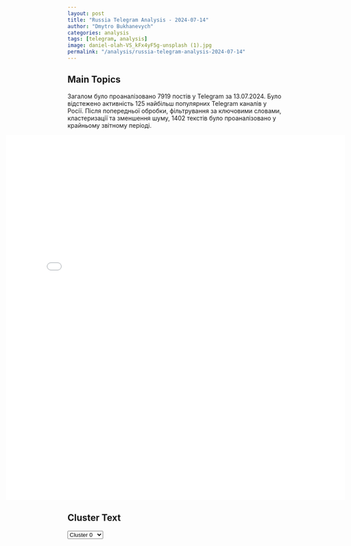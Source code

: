 ```yaml
---
layout: post
title: "Russia Telegram Analysis - 2024-07-14"
author: "Dmytro Bukhanevych"
categories: analysis
tags: [telegram, analysis]
image: daniel-olah-VS_kFx4yF5g-unsplash (1).jpg
permalink: "/analysis/russia-telegram-analysis-2024-07-14"
---
```


<style>
    /* Adjusting iframe-container styles */
    .wide-iframe-container {
        width: calc(100% + 30vw);  /* Extending the width */
        margin-left: -15vw;       /* Negative margin to push to the left */
        overflow: hidden;         /* In case the iframe content spills over */
    }

    .wide-iframe-container iframe {
        width: 100%;  /* Making the iframe take the full width of its container */
        border: none; /* Removing any borders from the iframe */
    }

    /* Toggle mechanism */
    .hidden {
        display: none;
    }
    
    .show-content-target:checked + .show-content {
        display: block;
    }
</style>

<h2>Main Topics</h2>
<p>Загалом було проаналізовано 7919 постів у Telegram за 13.07.2024. Було відстежено активність 125 найбільш популярних Telegram каналів у Росії. Після попередньої обробки, фільтрування за ключовими словами, кластеризації та зменшення шуму, 1402 текстів було проаналізовано у крайньому звітному періоді.</p>
<!-- Embedding Main Plotly Visualization -->
<div class="wide-iframe-container">
    <iframe src="{{site.baseurl}}/visualizations/2024-07-14/fig_topics_time.html" height="850"></iframe>
</div>


<h2>Cluster Text</h2>

<!-- Dropdown to select a cluster -->
<select id="clusterSelector" onchange="displayClusterText()">
<option value="0">Cluster 0</option><option value="1">Cluster 1</option><option value="2">Cluster 2</option><option value="3">Cluster 3</option><option value="4">Cluster 4</option><option value="5">Cluster 5</option><option value="6">Cluster 6</option><option value="7">Cluster 7</option><option value="8">Cluster 8</option><option value="9">Cluster 9</option><option value="10">Cluster 10</option><option value="11">Cluster 11</option>
</select>

<!-- Display area for the selected cluster's text -->
<div id="clusterTextDisplay" class="hidden"></div>

<script type="text/javascript">
    var clusterDetails = {"0": "<b>Total Posts:</b> 281<br><b>Date:</b> 2024-07-13 23:56:32+00:00<br><b>Author:</b> chtddd<br><b>Link:</b> https://t.me/s/chtddd/76649<br><b>Subscribers:</b> 448759<br><b>Text:</b> \u0422\u0435\u043a\u0441\u0442: \u2757\ufe0f\u041d\u0430 \u043f\u0440\u0435\u0434\u0432\u044b\u0431\u043e\u0440\u043d\u043e\u043c \u043c\u0438\u0442\u0438\u043d\u0433\u0435 \u0432 \u041f\u0435\u043d\u0441\u0438\u043b\u044c\u0432\u0430\u043d\u0438\u0438 \u043d\u0430 \u0414\u043e\u043d\u0430\u043b\u044c\u0434\u0430 \u0422\u0440\u0430\u043c\u043f\u0430 \u0441\u043e\u0432\u0435\u0440\u0448\u0438\u043b\u0438 \u043f\u043e\u043a\u0443\u0448\u0435\u043d\u0438\u0435\u0412\u043e \u0432\u0440\u0435\u043c\u044f \u0432\u044b\u0441\u0442\u0443\u043f\u043b\u0435\u043d\u0438\u044f \u0440\u0430\u0437\u0434\u0430\u043b\u0438\u0441\u044c \u0437\u0432\u0443\u043a\u0438 \u0441\u0442\u0440\u0435\u043b\u044c\u0431\u044b, \u0438 \u0422\u0440\u0430\u043c\u043f, \u0441\u0445\u0432\u0430\u0442\u0438\u0432\u0448\u0438\u0441\u044c \u0437\u0430 \u043e\u043a\u0440\u043e\u0432\u0430\u0432\u043b\u0435\u043d\u043d\u043e\u0435 \u0443\u0445\u043e, \u043b\u0435\u0433 \u043d\u0430 \u043f\u043e\u043b. \u0410\u0433\u0435\u043d\u0442\u044b \u0421\u0435\u043a\u0440\u0435\u0442\u043d\u043e\u0439 \u0441\u043b\u0443\u0436\u0431\u044b \u0435\u0433\u043e \u044d\u0432\u0430\u043a\u0443\u0438\u0440\u043e\u0432\u0430\u043b\u0438, \u0441\u0435\u0439\u0447\u0430\u0441 \u043e\u043d \u043f\u0440\u043e\u0445\u043e\u0434\u0438\u0442 \u043c\u0435\u0434\u043e\u0441\u043c\u043e\u0442\u0440. \u0421\u0442\u0440\u0435\u043b\u043e\u043a, \u043e\u043f\u043e\u0437\u043d\u0430\u043d \u043a\u0430\u043a 20-\u043b\u0435\u0442\u043d\u0438\u0439 \u0422\u043e\u043c\u0430\u0441 \u041c\u044d\u0442\u044c\u044e \u041a\u0440\u0443\u043a\u0441, \u043e\u043d \u0431\u044b\u043b \u0443\u0431\u0438\u0442. \u041f\u0435\u0440\u0435\u0434 \u0430\u0442\u0430\u043a\u043e\u0439 \u0441\u0442\u0440\u0435\u043b\u043e\u043a \u0437\u0430\u0433\u0440\u0443\u0437\u0438\u043b \u043d\u0430 YouTube \u0432\u0438\u0434\u0435\u043e \u0441 \u0437\u0430\u044f\u0432\u043b\u0435\u043d\u0438\u0435\u043c, \u0447\u0442\u043e \u00ab\u0441\u043f\u0440\u0430\u0432\u0435\u0434\u043b\u0438\u0432\u043e\u0441\u0442\u044c \u0433\u0440\u044f\u0434\u0435\u0442\u00bb.\u0422\u0440\u0430\u043c\u043f \u0441\u0442\u0430\u043b \u0432\u0442\u043e\u0440\u044b\u043c \u0431\u044b\u0432\u0448\u0438\u043c \u043f\u0440\u0435\u0437\u0438\u0434\u0435\u043d\u0442\u043e\u043c \u0421\u0428\u0410 \u0438 \u043a\u0430\u043d\u0434\u0438\u0434\u0430\u0442\u043e\u043c, \u0432 \u043a\u043e\u0442\u043e\u0440\u043e\u0433\u043e \u0441\u0442\u0440\u0435\u043b\u044f\u043b\u0438, \u043f\u043e\u0441\u043b\u0435 \u0422\u0435\u043e\u0434\u043e\u0440\u0430 \u0420\u0443\u0437\u0432\u0435\u043b\u044c\u0442\u0430 \u0432 1912 \u0433\u043e\u0434\u0443.", "1": "<b>Total Posts:</b> 18<br><b>Date:</b> 2024-07-13 22:33:44+00:00<br><b>Author:</b> novosti_efir<br><b>Link:</b> https://t.me/s/novosti_efir/56208<br><b>Subscribers:</b> 3824632<br><b>Text:</b> \u0422\u0435\u043a\u0441\u0442: \u0422\u0440\u0430\u043c\u043f, \u0443\u0445\u043e\u0434\u044f \u0441\u043e \u0441\u0446\u0435\u043d\u044b \u0432 \u041f\u0435\u043d\u0441\u0438\u043b\u044c\u0432\u0430\u043d\u0438\u0438, \u043f\u0440\u0438\u0433\u0440\u043e\u0437\u0438\u043b \u043a\u043e\u043c\u0443-\u0442\u043e \u043a\u0443\u043b\u0430\u043a\u043e\u043c \u043f\u043e\u0441\u043b\u0435 \u0442\u043e\u0433\u043e, \u043a\u0430\u043a \u0440\u0430\u0437\u0434\u0430\u043b\u043e\u0441\u044c \u043d\u0435\u0441\u043a\u043e\u043b\u044c\u043a\u043e \u0432\u044b\u0441\u0442\u0440\u0435\u043b\u043e\u0432.\u0421\u0442\u0440\u0435\u043b\u043a\u0430 \u043f\u043e\u043a\u0430 \u043d\u0435 \u043f\u043e\u0439\u043c\u0430\u043b\u0438\ud83d\udce2 \u041f\u0440\u044f\u043c\u043e\u0439 \u044d\u0444\u0438\u0440 - \u043f\u043e\u0434\u043f\u0438\u0441\u0430\u0442\u044c\u0441\u044f", "2": "<b>Total Posts:</b> 32<br><b>Date:</b> 2024-07-13 11:53:03+00:00<br><b>Author:</b> ivan_utenkov13<br><b>Link:</b> https://t.me/s/ivan_utenkov13/57609<br><b>Subscribers:</b> 400295<br><b>Text:</b> \u0422\u0435\u043a\u0441\u0442: \u26a1\ufe0f\u041f\u0435\u0440\u0435\u0447\u0435\u043d\u044c \u043f\u043e\u0434\u043f\u0438\u0441\u0430\u043d\u043d\u044b\u0445 \u041f\u0443\u0442\u0438\u043d\u044b\u043c \u0437\u0430\u043a\u043e\u043d\u043e\u0432:\u2014 \u0417\u0430\u043a\u043e\u043d \u043e\u0431 \u0438\u043d\u0434\u0435\u043a\u0441\u0430\u0446\u0438\u0438 \u0432\u043e\u0435\u043d\u043d\u044b\u0445 \u043f\u0435\u043d\u0441\u0438\u0439 \u043d\u0430 5,1% \u0441 1 \u043e\u043a\u0442\u044f\u0431\u0440\u044f 2024 \u0433\u043e\u0434\u0430;\u2014 \u0417\u0430\u043a\u043e\u043d \u043e \u0432\u043e\u0437\u0432\u0440\u0430\u0449\u0435\u043d\u0438\u0438 \u0441\u0435\u043c\u044c\u044f\u043c \u0441 \u0434\u0435\u0442\u044c\u043c\u0438 7% \u0438\u0437 13% \u041d\u0414\u0424\u041b;\u2014 \u0417\u0430\u043a\u043e\u043d \u043e \u0435\u0436\u0435\u0433\u043e\u0434\u043d\u043e\u0439 \u0432\u044b\u043f\u043b\u0430\u0442\u0435 \u0440\u0430\u0431\u043e\u0442\u0430\u044e\u0449\u0438\u043c \u0440\u043e\u0441\u0441\u0438\u044f\u043d\u0430\u043c \u0441 \u0434\u0432\u0443\u043c\u044f \u0438 \u0431\u043e\u043b\u0435\u0435 \u0434\u0435\u0442\u044c\u043c\u0438 \u043f\u0440\u0438 \u0441\u0440\u0435\u0434\u043d\u0435\u0434\u0443\u0448\u0435\u0432\u043e\u043c \u0434\u043e\u0445\u043e\u0434\u0435 \u0441\u0435\u043c\u044c\u0438 \u043d\u0435 \u0432\u044b\u0448\u0435 1,5 \u043f\u0440\u043e\u0436\u0438\u0442\u043e\u0447\u043d\u044b\u0445 \u043c\u0438\u043d\u0438\u043c\u0443\u043c\u043e\u0432;\u2014 \u0417\u0430\u043a\u043e\u043d \u043e \u0434\u043e\u0441\u0440\u043e\u0447\u043d\u043e\u043c \u043f\u0440\u0435\u043a\u0440\u0430\u0449\u0435\u043d\u0438\u0438 \u043f\u043e\u043b\u043d\u043e\u043c\u043e\u0447\u0438\u0439 \u0434\u0435\u043f\u0443\u0442\u0430\u0442\u043e\u0432 \u0413\u043e\u0441\u0434\u0443\u043c\u044b \u0438 \u0441\u0435\u043d\u0430\u0442\u043e\u0440\u043e\u0432 \u0437\u0430 \u043d\u0435\u0441\u043e\u0433\u043b\u0430\u0441\u043e\u0432\u0430\u043d\u043d\u044b\u0439 \u0432\u044b\u0435\u0437\u0434 \u0438\u0437 \u0420\u043e\u0441\u0441\u0438\u0438;\u2014 \u0417\u0430\u043a\u043e\u043d, \u043e\u0431\u044f\u0437\u044b\u0432\u0430\u044e\u0449\u0438\u0439 \u0434\u0435\u043f\u0443\u0442\u0430\u0442\u043e\u0432 \u0438 \u0441\u0435\u043d\u0430\u0442\u043e\u0440\u043e\u0432 \u0441\u043e\u0433\u043b\u0430\u0441\u043e\u0432\u044b\u0432\u0430\u0442\u044c \u0432\u044b\u0435\u0437\u0434\u044b \u0437\u0430 \u0440\u0443\u0431\u0435\u0436, \u0432 \u0441\u043b\u0443\u0447\u0430\u0435 \u043d\u0430\u0440\u0443\u0448\u0435\u043d\u0438\u044f \u0438\u0445 \u043c\u043e\u0433\u0443\u0442 \u043b\u0438\u0448\u0438\u0442\u044c \u043c\u0430\u043d\u0434\u0430\u0442\u0430.", "3": "<b>Total Posts:</b> 567<br><b>Date:</b> 2024-07-13 22:13:11+00:00<br><b>Author:</b> ukraina_ru<br><b>Link:</b> https://t.me/s/ukraina_ru/208483<br><b>Subscribers:</b> 436928<br><b>Text:</b> \u0422\u0435\u043a\u0441\u0442: \u26a1 \u0424\u0440\u043e\u043d\u0442\u043e\u0432\u0430\u044f \u0441\u0432\u043e\u0434\u043a\u0430 \u043d\u0430 \u0432\u0435\u0447\u0435\u0440 13 \u0438\u044e\u043b\u044f \u043e\u0442 \u041e\u043b\u0435\u0433\u0430 \u0426\u0430\u0440\u0451\u0432\u0430\ud83d\udfe5 \u041d\u0430 \u0425\u0435\u0440\u0441\u043e\u043d\u0441\u043a\u043e\u043c \u0444\u0440\u043e\u043d\u0442\u0435 \u0431\u043e\u0438 \u043d\u0430 \u043e\u0441\u0442\u0440\u043e\u0432\u0430\u0445 \u0432 \u043f\u043e\u0439\u043c\u0435 \u0414\u043d\u0435\u043f\u0440\u0430. \u0412\u0421 \u0420\u0424 \u043f\u043e\u0440\u0430\u0437\u0438\u043b\u0438 \u043f\u0443\u043d\u043a\u0442 \u0443\u043f\u0440\u0430\u0432\u043b\u0435\u043d\u0438\u044f \u0411\u041f\u041b\u0410 \u043f\u043e\u0434 \u0410\u043d\u0442\u043e\u043d\u043e\u0432\u0441\u043a\u0438\u043c \u043c\u043e\u0441\u0442\u043e\u043c \u0438 \u041b\u0430\u043d\u0446\u0435\u0442\u043e\u043c \u0440\u0430\u0437\u0431\u0438\u043b\u0438 \u0441\u0442\u0430\u043d\u0446\u0438\u044e \u0420\u042d\u0411 \u0412\u0421\u0423 \u043d\u0430 \u043f\u0440\u0430\u0432\u043e\u043c \u0431\u0435\u0440\u0435\u0433\u0443;\ud83d\udfe5 \u041d\u0430 \u0417\u0430\u043f\u043e\u0440\u043e\u0436\u0441\u043a\u043e\u043c \u0443\u0447\u0430\u0441\u0442\u043a\u0435 \u043f\u043e\u0437\u0438\u0446\u0438\u043e\u043d\u043d\u044b\u0435 \u0431\u043e\u0438. \u0423 \u0413\u0443\u043b\u044f\u0439\u043f\u043e\u043b\u044f \u0412\u0421\u0423 \u0441\u0442\u0430\u0440\u0430\u044e\u0442\u0441\u044f \u043e\u0442\u0431\u0438\u0442\u044c \u0443 \u043d\u0430\u0448\u0438\u0445 \u043b\u0435\u0441\u043e\u043f\u043e\u043b\u043e\u0441\u044b \u0441\u0435\u0432\u0435\u0440\u043d\u0435\u0435 \u0414\u043e\u0440\u043e\u0436\u043d\u044f\u043d\u043a\u0438;\ud83d\udfe5 \u041d\u0430 \u042e\u0436\u043d\u043e-\u0414\u043e\u043d\u0435\u0446\u043a\u043e\u043c \u043d\u0430\u043f\u0440\u0430\u0432\u043b\u0435\u043d\u0438\u0438 \u043d\u0430\u0448\u0438 \u0432\u043e\u0439\u0441\u043a\u0430 \u043e\u0441\u0432\u043e\u0431\u043e\u0434\u0438\u043b\u0438 \u0423\u0440\u043e\u0436\u0430\u0439\u043d\u043e\u0435, \u0441 \u0431\u043e\u044f\u043c\u0438 \u0434\u043e\u0441\u0442\u0438\u0433\u043d\u0443\u0432 \u0441\u0435\u0432\u0435\u0440\u043d\u044b\u0445 \u043e\u043a\u0440\u0430\u0438\u043d. \u0420\u043e\u0441\u0441\u0438\u0439\u0441\u043a\u0438\u0439 \u0444\u043b\u0430\u0433 \u0443\u0441\u0442\u0430\u043d\u043e\u0432\u043b\u0435\u043d \u043d\u0430 \u0437\u0434\u0430\u043d\u0438\u0438 \u0430\u0434\u043c\u0438\u043d\u0438\u0441\u0442\u0440\u0430\u0446\u0438\u0438;\ud83d\udfe5 \u041d\u0430 \u0410\u0432\u0434\u0435\u0435\u0432\u0441\u043a\u043e\u043c \u043d\u0430\u043f\u0440\u0430\u0432\u043b\u0435\u043d\u0438\u0438 \u0443 \u041a\u0430\u0440\u043b\u043e\u0432\u043a\u0438 \u0442\u044f\u0436\u0435\u043b\u044b\u0435 \u0431\u043e\u0438, \u0412\u0421 \u0420\u0424 \u043f\u043e\u0441\u0442\u0435\u043f\u0435\u043d\u043d\u043e \u0442\u0435\u0441\u043d\u044f\u0442 \u0412\u0421\u0423. \u041d\u0430\u0448\u0438 \u0437\u0430\u043a\u0440\u0435\u043f\u043b\u044f\u044e\u0442\u0441\u044f \u0432 \u041d\u043e\u0432\u043e\u0441\u0435\u043b\u043e\u0432\u043a\u0435 \u041f\u0435\u0440\u0432\u043e\u0439. \u0412\u0421\u0423 \u0441\u0442\u0430\u0440\u0430\u044e\u0442\u0441\u044f \u043d\u0435 \u0434\u043e\u043f\u0443\u0441\u0442\u0438\u0442\u044c \u043f\u0440\u043e\u0440\u044b\u0432\u0430 \u043d\u0430\u0448\u0438\u0445 \u043a \u0442\u0440\u0430\u0441\u0441\u0435 \u043d\u0430 \u0416\u0435\u043b\u0430\u043d\u043d\u043e\u0435. \u041f\u0440\u0438 \u044d\u0442\u043e\u043c \u043d\u0430\u0448\u0438 \u0434\u0432\u0438\u0433\u0430\u044e\u0442\u0441\u044f \u0442\u0443\u0434\u0430 \u0438 \u044e\u0436\u043d\u0435\u0435, \u0447\u0435\u0440\u0435\u0437 \u041c\u0435\u0436\u0435\u0432\u043e\u0435, \u043c\u0435\u0436\u0434\u0443 \u0423\u043c\u0430\u043d\u0441\u043a\u0438\u043c \u0438 \u041d\u043e\u0432\u043e\u0441\u0435\u043b\u043e\u0432\u043a\u043e\u0439 \u041f\u0435\u0440\u0432\u043e\u0439. \u0412 \u0415\u0432\u0433\u0435\u043d\u043e\u0432\u043a\u0435, \u0433\u0434\u0435 \u0438\u0434\u0435\u0442 \u0437\u0430\u0447\u0438\u0441\u0442\u043a\u0430, \u0440\u043e\u0441\u0441\u0438\u0439\u0441\u043a\u0438\u0439 \u0432\u043e\u0435\u043d\u043d\u044b\u0439 \u0432 \u043e\u0434\u0438\u043d\u043e\u0447\u043a\u0443 \u0432\u0437\u044f\u043b \u0434\u043e\u043c \u0441 \u0442\u0440\u0435\u043c\u044f \u0412\u0421\u0423\u0448\u043d\u0438\u043a\u0430\u043c\u0438: \u0434\u0432\u043e\u0438\u0445 \u0437\u0430\u043a\u0438\u0434\u0430\u043b \u0433\u0440\u0430\u043d\u0430\u0442\u0430\u043c\u0438, \u0442\u0440\u0435\u0442\u044c\u0435\u0433\u043e \u0432\u0437\u044f\u043b \u0432 \u043f\u043b\u0435\u043d. \u0421 \u043c\u0435\u0441\u0442 \u0441\u043e\u043e\u0431\u0449\u0430\u044e\u0442, \u0447\u0442\u043e \u043d\u0430\u0448\u0438 \u043c\u043e\u0442\u043e\u0441\u0442\u0440\u0435\u043b\u043a\u0438 \u043f\u0440\u043e\u0434\u0432\u0438\u043d\u0443\u043b\u043e\u0441\u044c \u044e\u0436\u043d\u0435\u0435 \u041d\u043e\u0432\u043e\u0430\u043b\u0435\u043a\u0441\u0430\u043d\u0434\u0440\u043e\u0432\u043a\u0438 \u043a \u0412\u043e\u0437\u0434\u0432\u0438\u0436\u0435\u043d\u043a\u0435, \u0433\u0434\u0435 \u0438\u0434\u0443\u0442 \u0431\u043e\u0438 \u043d\u0430 \u0441\u0430\u043c\u043e\u0439 \u043e\u043a\u0440\u0430\u0438\u043d\u0435. \u041d\u0435\u043c\u043d\u043e\u0433\u043e \u044e\u0436\u043d\u0435\u0435 \u043f\u0440\u0430\u043a\u0442\u0438\u0447\u0435\u0441\u043a\u0438 \u043e\u0441\u0432\u043e\u0431\u043e\u0436\u0434\u0435\u043d\u043e \u041b\u043e\u0437\u043e\u0432\u0430\u0442\u0441\u043a\u043e\u0435. \u0421 \u043c\u0435\u0441\u0442 \u0441\u043e\u043e\u0431\u0449\u0430\u044e\u0442, \u0447\u0442\u043e \u0412\u0421\u0423 \u043e\u0441\u0442\u0430\u0432\u0438\u043b\u0438 \u0442\u043e\u043b\u044c\u043a\u043e \u043e\u0433\u043d\u0435\u0432\u0443\u044e \u043f\u043e\u0437\u0438\u0446\u0438\u044e \u043d\u0430 \u043e\u043a\u0440\u0430\u0438\u043d\u0435;\ud83d\udfe5 \u041d\u0430 \u0422\u043e\u0440\u0435\u0446\u043a\u043e\u043c \u0444\u0440\u043e\u043d\u0442\u0435 \u0431\u043e\u0438 \u0437\u0430 \u041d\u043e\u0432\u0433\u043e\u0440\u043e\u0434\u0441\u043a\u043e\u0435 (\u041d\u044c\u044e-\u0419\u043e\u0440\u043a), \u043f\u043e\u0445\u043e\u0436\u0435, \u043f\u0440\u0438\u0431\u043b\u0438\u0436\u0430\u044e\u0442\u0441\u044f \u043a \u0444\u0438\u043d\u0430\u043b\u044c\u043d\u043e\u0439 \u0441\u0442\u0430\u0434\u0438\u0438: \u0412\u0421 \u0420\u0424 \u0434\u043e\u0441\u0442\u0438\u0433\u043b\u0438 \u0446\u0435\u043d\u0442\u0440\u0430, \u0433\u0434\u0435 \u0432\u0435\u0434\u0443\u0442 \u0431\u043e\u0438 \u0437\u0430 \u0424\u0435\u043d\u043e\u043b\u044c\u043d\u044b\u0439 \u0437\u0430\u0432\u043e\u0434. \u0412\u0437\u044f\u0442\u0438\u0435 \u041d\u043e\u0432\u0433\u043e\u0440\u043e\u0434\u0441\u043a\u043e\u0433\u043e \u043f\u043e\u0437\u0432\u043e\u043b\u0438\u0442 \u043f\u0440\u0438\u0431\u043b\u0438\u0437\u0438\u0442\u044c\u0441\u044f \u043a \u0414\u0437\u0435\u0440\u0436\u0438\u043d\u0441\u043a\u0443 \u0441 \u044e\u0433\u0430. \u0427\u0435\u0440\u0435\u0437 \u041d\u043e\u0432\u0433\u043e\u0440\u043e\u0434\u0441\u043a\u043e\u0435 \u0438\u0434\u0451\u0442 \u0436/\u0434 \u0432\u0435\u0442\u043a\u0430 \u043e\u0442 \u0414\u043e\u043d\u0435\u0446\u043a\u0430 \u0438 \u042f\u0441\u0438\u043d\u043e\u0432\u0430\u0442\u043e\u0439, \u043f\u043e \u043a\u043e\u0442\u043e\u0440\u043e\u0439 \u043d\u0430\u0448\u0438 \u0432\u043e\u0439\u0441\u043a\u0430 \u043c\u043e\u0433\u0443\u0442 \u043f\u043e\u0434\u0442\u044f\u043d\u0443\u0442\u044c \u0441\u043d\u0430\u0431\u0436\u0435\u043d\u0438\u0435 \u0438 \u043f\u043e\u043c\u043e\u0447\u044c \u043d\u0430\u0441\u0442\u0443\u043f\u043b\u0435\u043d\u0438\u044e. \u0422\u0430\u043a\u0436\u0435 \u0412\u0421 \u0420\u0424 \u043f\u0440\u043e\u0434\u0432\u0438\u043d\u0443\u043b\u0438\u0441\u044c \u044e\u0436\u043d\u0435\u0435 \u041a\u0438\u0440\u043e\u0432\u043e \u0438 \u0437\u0430\u043d\u044f\u043b\u0438 \u043d\u043e\u0432\u044b\u0435 \u043f\u043e\u0437\u0438\u0446\u0438\u0438 \u0432 \u0447\u0430\u0441\u0442\u043d\u043e\u043c \u0441\u0435\u043a\u0442\u043e\u0440\u0435 \u0416\u0435\u043b\u0435\u0437\u043d\u043e\u0433\u043e;\ud83d\udfe5 \u041d\u0430 \u0410\u0440\u0442\u0435\u043c\u043e\u0432\u0441\u043a\u043e\u043c \u0443\u0447\u0430\u0441\u0442\u043a\u0435 \u0412\u0421 \u0420\u0424 \u0434\u0432\u0438\u0433\u0430\u044e\u0442\u0441\u044f \u043c\u0430\u043b\u044b\u043c\u0438 \u0433\u0440\u0443\u043f\u043f\u0430\u043c\u0438 \u0432 \u0443\u0440\u043e\u0447\u0438\u0449\u0435 \u041e\u0440\u043b\u043e\u0432\u0430 \u043a \u043a\u0430\u043d\u0430\u043b\u0443 \u0421\u0435\u0432\u0435\u0440\u0441\u043a\u0438\u0439 \u0414\u043e\u043d\u0435\u0446-\u0414\u043e\u043d\u0431\u0430\u0441\u0441. \u041f\u0440\u0435\u043e\u0434\u043e\u043b\u0435\u043b\u0438 \u043e\u043a\u043e\u043b\u043e 500 \u043c. \u043a \u0437\u0430\u043f\u0430\u0434\u0443 \u043e\u0442 \u041a\u043b\u0435\u0449\u0435\u0435\u0432\u043a\u0438. \u0412 \u043c\u0435\u0445\u0431\u0440\u0438\u0433\u0430\u0434\u0435 \u0412\u0421\u0423 \u0432\u043e \u0432\u0440\u0435\u043c\u044f \u0431\u043e\u0435\u0432 \u0437\u0430 \u0427\u0430\u0441\u043e\u0432 \u042f\u0440 \u0437\u0430\u043c\u0435\u043d\u0438\u043b\u0438 \u043a\u043e\u043c\u0430\u043d\u0434\u0438\u0440\u0430. \u041e\u043d \u043e\u0442\u043a\u0430\u0437\u0430\u043b\u0441\u044f \u043e\u0442\u043f\u0440\u0430\u0432\u043b\u044f\u0442\u044c \u0441\u043e\u043b\u0434\u0430\u0442 \u043d\u0430 \u043f\u0440\u044f\u043c\u043e\u0439 \u0448\u0442\u0443\u0440\u043c;\ud83d\udfe5 \u041d\u0430 \u0421\u0435\u0432\u0435\u0440\u0441\u043a\u043e\u043c \u043d\u0430\u043f\u0440\u0430\u0432\u043b\u0435\u043d\u0438\u0438 \u043d\u0430\u0448\u0438 \u0432\u043e\u0439\u0441\u043a\u0430 \u043e\u0442\u0431\u0438\u043b\u0438 \u0443 \u0412\u0421\u0423 \u043b\u0435\u0441\u043e\u043f\u043e\u043b\u043e\u0441\u0443 \u0432\u043e\u0441\u0442\u043e\u0447\u043d\u0435\u0435 \u0441\u0442. \u0412\u044b\u0435\u043c\u043a\u0438 \u0438 \u043f\u0440\u043e\u0434\u0432\u0438\u043d\u0443\u043b\u0438\u0441\u044c \u043d\u0430 \u0433\u043b\u0443\u0431\u0438\u043d\u0443 \u0447\u0443\u0442\u044c \u043c\u0435\u043d\u0435\u0435 1,5 \u043a\u043c. \u0412 \u0421\u0435\u0440\u0435\u0431\u0440\u044f\u043d\u0441\u043a\u043e\u043c \u043b\u0435\u0441\u043d\u0438\u0447\u0435\u0441\u0442\u0432\u0435 \u0432\u0441\u0442\u0440\u0435\u0447\u043d\u044b\u0435 \u0431\u043e\u0438, \u0441\u043e\u043e\u0431\u0449\u0430\u044e\u0442, \u0447\u0442\u043e \u0443 \u0412\u0421\u0423 \u0435\u0441\u0442\u044c \u043b\u043e\u043a\u0430\u043b\u044c\u043d\u044b\u0439 \u0443\u0441\u043f\u0435\u0445;\ud83d\udfe5 \u041d\u0430 \u041a\u0440\u0430\u0441\u043d\u043e\u043b\u0438\u043c\u0430\u043d\u0441\u043a\u043e\u043c \u0443\u0447\u0430\u0441\u0442\u043a\u0435 \u0412\u0421 \u0420\u0424 \u0437\u0430\u043d\u044f\u043b\u0438 \u044e\u0436\u043d\u0443\u044e \u0447\u0430\u0441\u0442\u044c \u041c\u0430\u043a\u0435\u0435\u0432\u043a\u0438 \u0438 \u0432\u044b\u0448\u043b\u0438 \u043a \u0440\u0435\u043a\u0435 \u0416\u0435\u0440\u0435\u0431\u0435\u0446. \u041f\u043e\u0441\u0435\u043b\u043e\u043a \u0441\u0435\u0439\u0447\u0430\u0441 \u0440\u0430\u0437\u0440\u0435\u0437\u0430\u043d \u043d\u0430 \u0434\u0432\u0435 \u0447\u0430\u0441\u0442\u0438, \u043f\u043b\u044e\u0441 \u0412\u0421\u0423 \u043f\u043e\u0442\u0435\u0440\u044f\u043b\u0438 \u043d\u0435\u0441\u043a\u043e\u043b\u044c\u043a\u043e \u0432\u0430\u0436\u043d\u044b\u0445 \u043f\u043e\u0437\u0438\u0446\u0438\u0439 \u0432 \u0446\u0435\u043d\u0442\u0440\u0435;\ud83d\udfe5 \u041d\u0430 \u041a\u0443\u043f\u044f\u043d\u0441\u043a\u043e\u043c \u043d\u0430\u043f\u0440\u0430\u0432\u043b\u0435\u043d\u0438\u0438 \u0412\u0421 \u0420\u0424 \u043e\u043a\u0440\u0443\u0436\u0430\u044e\u0442 \u0431\u0440\u0438\u0433\u0430\u0434\u0443 \u0412\u0421\u0423 \u0432 \u0421\u0438\u043d\u044c\u043a\u043e\u0432\u043a\u0435. \u041f\u043e \u0441\u0435\u043b\u0443 \u0431\u044c\u0435\u0442 \u043d\u0430\u0448\u0430 \u0430\u0432\u0438\u0430\u0446\u0438\u044f. \u0422\u0430\u043a\u0436\u0435 \u043d\u0430\u0448\u0438 \u0440\u0430\u0441\u0448\u0438\u0440\u0438\u043b\u0438 \u0437\u043e\u043d\u0443 \u043a\u043e\u043d\u0442\u0440\u043e\u043b\u044f \u043d\u0430 \u0432\u044b\u0441\u0442\u0443\u043f\u0435 \u0411\u0435\u0440\u0435\u0441\u0442\u043e\u0432\u043e\u0435-\u041f\u0435\u0441\u0447\u0430\u043d\u043e\u0435;\ud83d\udfe5 \u041d\u0430 \u0425\u0430\u0440\u044c\u043a\u043e\u0432\u0441\u043a\u043e\u043c \u043d\u0430\u043f\u0440\u0430\u0432\u043b\u0435\u043d\u0438\u0438 \u0412\u0421\u0423 \u043c\u0430\u043b\u044b\u043c\u0438 \u0433\u0440\u0443\u043f\u043f\u0430\u043c\u0438 \u0430\u0442\u0430\u043a\u0443\u044e\u0442 \u0441\u0435\u0432\u0435\u0440\u043d\u0435\u0435 \u043d.\u043f. \u041b\u0438\u043f\u0446\u044b, \u0443 \u0422\u0438\u0445\u043e\u0433\u043e, \u0413\u043b\u0443\u0431\u043e\u043a\u043e\u0433\u043e \u0438 \u0412\u043e\u043b\u0447\u0430\u043d\u0441\u043a\u0430. \u0422\u0435\u043c \u0432\u0440\u0435\u043c\u0435\u043d\u0435\u043c \u0412\u0421 \u0420\u0424 \u043f\u0440\u043e\u0434\u0432\u0438\u0433\u0430\u044e\u0442\u0441\u044f \u043a \u0432\u043e\u0441\u0442\u043e\u043a\u0443 \u043e\u0442 \u0412\u043e\u043b\u0447\u0430\u043d\u0441\u043a\u0430;\ud83d\udfe5 \u0423\u0434\u0430\u0440\u043e\u043c \u0424\u0410\u0411-1500 \u0412\u0421 \u0420\u0424 \u043f\u043e\u0440\u0430\u0437\u0438\u043b\u0438 \u043c\u0435\u0441\u0442\u043e \u0434\u0438\u0441\u043b\u043e\u043a\u0430\u0446\u0438\u0438 \u0438 \u0440\u0435\u043c\u043e\u043d\u0442\u0430 \u0442\u0435\u0445\u043d\u0438\u043a\u0438 \u0412\u0421\u0423 \u0432 \u041a\u043e\u043d\u0441\u0442\u0430\u043d\u0442\u0438\u043d\u043e\u0432\u043a\u0435. \u0416\u0434\u0451\u043c \u043f\u043e\u0434\u0442\u0432\u0435\u0440\u0436\u0434\u0435\u043d\u0438\u044f \u0434\u0430\u043d\u043d\u044b\u0445 \u043e \u043f\u043e\u0440\u0430\u0436\u0435\u043d\u0438\u0438 \u0418\u0441\u043a\u0430\u043d\u0434\u0435\u0440\u043e\u043c \u043f\u043e\u0437\u0438\u0446\u0438\u0438 \u0437\u0430\u043f\u0430\u0434\u043d\u043e\u0439 \u041f\u0412\u041e \u043f\u043e\u0434 \u041e\u0434\u0435\u0441\u0441\u043e\u0439.", "4": "<b>Total Posts:</b> 46<br><b>Date:</b> 2024-07-13 02:38:05+00:00<br><b>Author:</b> dva_majors<br><b>Link:</b> https://t.me/s/dva_majors/47180<br><b>Subscribers:</b> 734885<br><b>Text:</b> \u0422\u0435\u043a\u0441\u0442: \u0420\u043e\u0441\u0442\u043e\u0432\u0441\u043a\u0430\u044f \u043e\u0431\u043b\u0430\u0441\u0442\u044c, \u0433\u0443\u0431\u0435\u0440\u043d\u0430\u0442\u043e\u0440:\u041e\u043a\u043e\u043b\u043e 04:00 \u0432 \u0440\u0435\u0437\u0443\u043b\u044c\u0442\u0430\u0442\u0435 \u0430\u0442\u0430\u043a\u0438 \u0411\u041f\u041b\u0410 \u043f\u0440\u043e\u0438\u0437\u043e\u0448\u043b\u043e \u0432\u043e\u0437\u0433\u043e\u0440\u0430\u043d\u0438\u0435 \u043d\u0430 \u043d\u0435\u0444\u0442\u0435\u0431\u0430\u0437\u0435 \u0432 \u0426\u0438\u043c\u043b\u044f\u043d\u0441\u043a\u043e\u043c \u0440\u0430\u0439\u043e\u043d\u0435. \u041f\u043e \u043f\u0440\u0435\u0434\u0432\u0430\u0440\u0438\u0442\u0435\u043b\u044c\u043d\u044b\u043c \u0434\u0430\u043d\u043d\u044b\u043c, \u043f\u043e\u0433\u0438\u0431\u0448\u0438\u0445 \u0438 \u043f\u043e\u0441\u0442\u0440\u0430\u0434\u0430\u0432\u0448\u0438\u0445 \u043d\u0435\u0442. \u041f\u043e\u0436\u0430\u0440\u0443 \u043f\u0440\u0438\u0441\u0432\u043e\u0435\u043d 3 \u0440\u0430\u043d\u0433. \u041d\u0430 \u043c\u0435\u0441\u0442\u0435 \u0440\u0430\u0431\u043e\u0442\u0430\u044e\u0442 \u043f\u043e\u0436\u0430\u0440\u043d\u044b\u0435 \u0440\u0430\u0441\u0447\u0435\u0442\u044b, \u0437\u0430\u0434\u0435\u0439\u0441\u0442\u0432\u043e\u0432\u0430\u043d\u043e 49 \u0447\u0435\u043b\u043e\u0432\u0435\u043a \u0438 14 \u0435\u0434\u0438\u043d\u0438\u0446 \u0442\u0435\u0445\u043d\u0438\u043a\u0438\u0414\u0432\u0430 \u043c\u0430\u0439\u043e\u0440\u0430", "5": "<b>Total Posts:</b> 42<br><b>Date:</b> 2024-07-13 15:35:26+00:00<br><b>Author:</b> solovievlive<br><b>Link:</b> https://t.me/s/SolovievLive/269017<br><b>Subscribers:</b> 1330331<br><b>Text:</b> \u0422\u0435\u043a\u0441\u0442: \u2757\ufe0f\u0414\u0435\u0436\u0443\u0440\u043d\u044b\u043c\u0438 \u0441\u0440\u0435\u0434\u0441\u0442\u0432\u0430\u043c\u0438 \u041f\u0412\u041e \u0443\u043d\u0438\u0447\u0442\u043e\u0436\u0435\u043d \u0443\u043a\u0440\u0430\u0438\u043d\u0441\u043a\u0438\u0439 \u0431\u0435\u0441\u043f\u0438\u043b\u043e\u0442\u043d\u0438\u043a \u043d\u0430\u0434 \u0442\u0435\u0440\u0440\u0438\u0442\u043e\u0440\u0438\u0435\u0439 \u0411\u0435\u043b\u0433\u043e\u0440\u043e\u0434\u0441\u043a\u043e\u0439 \u043e\u0431\u043b\u0430\u0441\u0442\u0438 \u041c\u0438\u043d\u043e\u0431\u043e\u0440\u043e\u043d\u044b \u0420\u0424", "6": "<b>Total Posts:</b> 19<br><b>Date:</b> 2024-07-13 17:28:21+00:00<br><b>Author:</b> opersvodki<br><b>Link:</b> https://t.me/s/opersvodki/21735<br><b>Subscribers:</b> 505688<br><b>Text:</b> \u0422\u0435\u043a\u0441\u0442: \u2757\ufe0f \u0410\u043b\u0435\u043a\u0441\u0430\u043d\u0434\u0440 \u041b\u0443\u043a\u0430\u0448\u0435\u043d\u043a\u043e \u0437\u0430\u044f\u0432\u0438\u043b \u043e \u043b\u0438\u043a\u0432\u0438\u0434\u0430\u0446\u0438\u0438 \u043d\u0430\u043f\u0440\u044f\u0436\u0435\u043d\u043d\u043e\u0441\u0442\u0438 \u043d\u0430 \u0433\u0440\u0430\u043d\u0438\u0446\u0435 \u0441 \u0423\u043a\u0440\u0430\u0438\u043d\u043e\u0439.\u0411\u0435\u043b\u043e\u0440\u0443\u0441\u0441\u043a\u0438\u0439 \u043f\u0440\u0435\u0437\u0438\u0434\u0435\u043d\u0442 \u043e\u0442\u043c\u0435\u0442\u0438\u043b, \u0447\u0442\u043e \u0423\u043a\u0440\u0430\u0438\u043d\u0430 \u043e\u0442\u0432\u0435\u043b\u0430 \u0441\u0432\u043e\u044e \u0430\u0440\u043c\u0438\u044e \u0438 \u0434\u043e\u043f\u043e\u043b\u043d\u0438\u0442\u0435\u043b\u044c\u043d\u044b\u0435 \u0432\u043e\u0439\u0441\u043a\u0430, \u043a\u043e\u0442\u043e\u0440\u044b\u0435 \u043e\u043d\u0438 \u043f\u0435\u0440\u0435\u0431\u0440\u043e\u0441\u0438\u043b\u0438 \u043a \u0433\u0440\u0430\u043d\u0438\u0446\u0435 \u0441 \u0411\u0435\u043b\u043e\u0440\u0443\u0441\u0441\u0438\u0435\u0439.\u041b\u0443\u043a\u0430\u0448\u0435\u043d\u043a\u043e \u043f\u043e\u0440\u0443\u0447\u0438\u043b \u043e\u0442\u0432\u0435\u0441\u0442\u0438 \u0432\u043e\u0439\u0441\u043a\u0430 \u043d\u0430 \u044e\u0436\u043d\u044b\u0445 \u0440\u0443\u0431\u0435\u0436\u0430\u0445 \u0432 \u043c\u0435\u0441\u0442\u0430 \u043f\u043e\u0441\u0442\u043e\u044f\u043d\u043d\u043e\u0439 \u0434\u0438\u0441\u043b\u043e\u043a\u0430\u0446\u0438\u0438 \u0438 \u0437\u0430\u044f\u0432\u0438\u043b \u043e \u043f\u043b\u0430\u043d\u0430\u0445 \u043e\u0431\u0441\u0443\u0434\u0438\u0442\u044c \u0441 \u041f\u0443\u0442\u0438\u043d\u044b\u043c \u0434\u0430\u043b\u044c\u043d\u0435\u0439\u0448\u0438\u0435 \u0448\u0430\u0433\u0438 \u043f\u043e \u0423\u043a\u0440\u0430\u0438\u043d\u0435.\ud83c\udfaf @opersvodki", "7": "<b>Total Posts:</b> 41<br><b>Date:</b> 2024-07-13 13:13:09+00:00<br><b>Author:</b> rian_ru<br><b>Link:</b> https://t.me/s/rian_ru/253143<br><b>Subscribers:</b> 3234250<br><b>Text:</b> \u0422\u0435\u043a\u0441\u0442: \u2757\ufe0f\u0420\u043e\u0441\u0441\u0438\u044f \u0432 \u0432\u043e\u0435\u043d\u043d\u043e\u043c \u043a\u043b\u044e\u0447\u0435 \u043e\u0442\u0432\u0435\u0442\u0438\u0442 \u043d\u0430 \u0440\u0430\u0437\u043c\u0435\u0449\u0435\u043d\u0438\u0435 \u0430\u043c\u0435\u0440\u0438\u043a\u0430\u043d\u0441\u043a\u0438\u0445 \u0434\u0430\u043b\u044c\u043d\u043e\u0431\u043e\u0439\u043d\u044b\u0445 \u0440\u0430\u043a\u0435\u0442 \u0432 \u0413\u0435\u0440\u043c\u0430\u043d\u0438\u0438, \u0437\u0430\u044f\u0432\u0438\u043b \u0437\u0430\u043c\u0433\u043b\u0430\u0432\u044b \u041c\u0418\u0414 \u0420\u044f\u0431\u043a\u043e\u0432.  \u0412 \u041f\u0435\u043d\u0442\u0430\u0433\u043e\u043d\u0435 \u0440\u0430\u043d\u0435\u0435 \u0437\u0430\u044f\u0432\u0438\u043b\u0438, \u0447\u0442\u043e \u0421\u0428\u0410 \u0432 2026 \u043f\u0440\u0438\u0441\u0442\u0443\u043f\u044f\u0442 \u043a \u0440\u0430\u0437\u043c\u0435\u0449\u0435\u043d\u0438\u044e \u0432 \u0413\u0435\u0440\u043c\u0430\u043d\u0438\u0438 \u0434\u0430\u043b\u044c\u043d\u043e\u0431\u043e\u0439\u043d\u044b\u0445 \u0443\u0434\u0430\u0440\u043d\u044b\u0445 \u0441\u0438\u0441\u0442\u0435\u043c, \u043a\u043e\u0442\u043e\u0440\u044b\u0435 \u0437\u043d\u0430\u0447\u0438\u0442\u0435\u043b\u044c\u043d\u043e \u043f\u0440\u0435\u0432\u0437\u043e\u0439\u0434\u0443\u0442\u2026", "8": "<b>Total Posts:</b> 17<br><b>Date:</b> 2024-07-13 06:21:18+00:00<br><b>Author:</b> rian_ru<br><b>Link:</b> https://t.me/s/rian_ru/253106<br><b>Subscribers:</b> 3234250<br><b>Text:</b> \u0422\u0435\u043a\u0441\u0442: \u0413\u043e\u0441\u0434\u0443\u043c\u0430 \u043f\u0440\u0438\u0441\u0442\u0443\u043f\u0438\u043b\u0430 \u043a \u0440\u0430\u0441\u0441\u043c\u043e\u0442\u0440\u0435\u043d\u0438\u044e \u043f\u0440\u043e\u0435\u043a\u0442\u0430, \u043a\u043e\u0442\u043e\u0440\u044b\u0439 \u0443\u0441\u0442\u0430\u043d\u0430\u0432\u043b\u0438\u0432\u0430\u0435\u0442 \u0437\u0430\u043f\u0440\u0435\u0442 \u043d\u0430 \u0443\u0441\u044b\u043d\u043e\u0432\u043b\u0435\u043d\u0438\u0435 \u0438\u043b\u0438 \u043e\u043f\u0435\u043a\u0443\u043d\u0441\u0442\u0432\u043e \u0434\u0435\u0442\u0435\u0439 \u0438\u0437 \u0420\u0424 \u0434\u043b\u044f \u0433\u0440\u0430\u0436\u0434\u0430\u043d \u0437\u0430\u0440\u0443\u0431\u0435\u0436\u043d\u044b\u0445 \u0441\u0442\u0440\u0430\u043d, \u0433\u0434\u0435 \u0440\u0430\u0437\u0440\u0435\u0448\u0435\u043d\u0430 \u0441\u043c\u0435\u043d\u0430 \u043f\u043e\u043b\u0430, \u0441\u043e\u043e\u0431\u0449\u0438\u043b \u0412\u043e\u043b\u043e\u0434\u0438\u043d", "9": "<b>Total Posts:</b> 15<br><b>Date:</b> 2024-07-13 11:40:44+00:00<br><b>Author:</b> rt_russian<br><b>Link:</b> https://t.me/s/rt_russian/208473<br><b>Subscribers:</b> 943871<br><b>Text:</b> \u0422\u0435\u043a\u0441\u0442: \u041f\u0443\u0442\u0438\u043d \u043f\u043e\u0434\u043f\u0438\u0441\u0430\u043b \u0437\u0430\u043a\u043e\u043d, \u043e\u0431\u044f\u0437\u044b\u0432\u0430\u044e\u0449\u0438\u0439 \u0434\u0435\u043f\u0443\u0442\u0430\u0442\u043e\u0432 \u0438 \u0441\u0435\u043d\u0430\u0442\u043e\u0440\u043e\u0432 \u0441\u043e\u0433\u043b\u0430\u0441\u043e\u0432\u044b\u0432\u0430\u0442\u044c \u0432\u044b\u0435\u0437\u0434\u044b \u0437\u0430 \u0440\u0443\u0431\u0435\u0436, \u0432 \u0441\u043b\u0443\u0447\u0430\u0435 \u043d\u0430\u0440\u0443\u0448\u0435\u043d\u0438\u044f \u0438\u0445 \u043c\u043e\u0433\u0443\u0442 \u043b\u0438\u0448\u0438\u0442\u044c \u043c\u0430\u043d\u0434\u0430\u0442\u0430.\ud83d\udfe9 \u041f\u043e\u0434\u043f\u0438\u0441\u0430\u0442\u044c\u0441\u044f. \u041f\u0440\u0438\u0441\u043b\u0430\u0442\u044c \u043d\u043e\u0432\u043e\u0441\u0442\u044c", "10": "<b>Total Posts:</b> 22<br><b>Date:</b> 2024-07-13 11:36:42+00:00<br><b>Author:</b> treugolniklpr<br><b>Link:</b> https://t.me/s/treugolniklpr/45062<br><b>Subscribers:</b> 495084<br><b>Text:</b> \u0422\u0435\u043a\u0441\u0442: \u0422\u0440\u0435\u0442\u0438\u0439 \u0434\u0435\u043d\u044c \u043f\u043e\u0434\u0440\u044f\u0434 \u0433\u043e\u0440\u043e\u0434 \u0428\u0435\u0431\u0435\u043a\u0438\u043d\u043e \u043f\u043e\u0434\u0432\u0435\u0440\u0433\u0430\u0435\u0442\u0441\u044f \u043e\u0431\u0441\u0442\u0440\u0435\u043b\u0443 \u0441\u043e \u0441\u0442\u043e\u0440\u043e\u043d\u044b \u0412\u0421\u0423. \u0415\u0441\u0442\u044c \u0440\u0430\u043d\u0435\u043d\u044b\u0435.\u041f\u043e \u043f\u0440\u0435\u0434\u0432\u0430\u0440\u0438\u0442\u0435\u043b\u044c\u043d\u043e\u0439 \u0438\u043d\u0444\u043e\u0440\u043c\u0430\u0446\u0438\u0438, \u0440\u0430\u043d\u0435\u043d\u044b 8 \u043c\u0438\u0440\u043d\u044b\u0445 \u0436\u0438\u0442\u0435\u043b\u0435\u0439. \u0412 \u043e\u0431\u043b\u0430\u0441\u0442\u043d\u0443\u044e \u043a\u043b\u0438\u043d\u0438\u0447\u0435\u0441\u043a\u0443\u044e \u0431\u043e\u043b\u044c\u043d\u0438\u0446\u0443 \u0434\u043e\u0441\u0442\u0430\u0432\u043b\u044f\u044e\u0442\u0441\u044f \u0442\u0440\u043e\u0435 \u043f\u043e\u0441\u0442\u0440\u0430\u0434\u0430\u0432\u0448\u0438\u0445: \u0443 \u043e\u0434\u043d\u043e\u0439 \u0436\u0435\u043d\u0449\u0438\u043d\u044b \u043e\u0441\u043a\u043e\u043b\u043e\u0447\u043d\u044b\u0435 \u0440\u0430\u043d\u0435\u043d\u0438\u044f \u043f\u043b\u0435\u0447\u0430 \u0438 \u0436\u0438\u0432\u043e\u0442\u0430, \u0443 \u0432\u0442\u043e\u0440\u043e\u0439 \u2014 \u043e\u0441\u043a\u043e\u043b\u043e\u0447\u043d\u044b\u0435 \u0440\u0430\u043d\u0435\u043d\u0438\u044f \u043e\u0431\u0435\u0438\u0445 \u043d\u043e\u0433, \u0448\u0435\u0438, \u0430 \u0442\u0430\u043a\u0436\u0435 \u043d\u0435\u043f\u0440\u043e\u043d\u0438\u043a\u0430\u044e\u0449\u0438\u0435 \u0440\u0430\u043d\u0435\u043d\u0438\u044f \u0433\u0440\u0443\u0434\u043d\u043e\u0439 \u043a\u043b\u0435\u0442\u043a\u0438 \u0438 \u0431\u0440\u044e\u0448\u043d\u043e\u0439 \u0441\u0442\u0435\u043d\u043a\u0438, \u0443 \u043e\u0434\u043d\u043e\u0433\u043e \u043c\u0443\u0436\u0447\u0438\u043d\u044b \u043e\u0442\u043a\u0440\u044b\u0442\u0430\u044f \u0447\u0435\u0440\u0435\u043f\u043d\u043e-\u043c\u043e\u0437\u0433\u043e\u0432\u0430\u044f \u0442\u0440\u0430\u0432\u043c\u0430, \u043e\u043d \u0432 \u0442\u044f\u0436\u0435\u043b\u043e\u043c \u0441\u043e\u0441\u0442\u043e\u044f\u043d\u0438\u0438. \u0415\u0449\u0435 \u043e\u0434\u043d\u043e\u0433\u043e \u043c\u0443\u0436\u0447\u0438\u043d\u0443 \u0441 \u043e\u0441\u043a\u043e\u043b\u043e\u0447\u043d\u044b\u043c \u0440\u0430\u043d\u0435\u043d\u0438\u0435\u043c \u043f\u0440\u0430\u0432\u043e\u0433\u043e \u043f\u0440\u0435\u0434\u043f\u043b\u0435\u0447\u044c\u044f \u0431\u0440\u0438\u0433\u0430\u0434\u0430 \u0441\u043a\u043e\u0440\u043e\u0439 \u0432\u0435\u0437\u0435\u0442 \u0432 \u0433\u043e\u0440\u043e\u0434\u0441\u043a\u0443\u044e \u0431\u043e\u043b\u044c\u043d\u0438\u0446\u0443 \u21162 \u0433\u043e\u0440\u043e\u0434\u0430 \u0411\u0435\u043b\u0433\u043e\u0440\u043e\u0434\u0430. \u0422\u0440\u0435\u043c \u043f\u043e\u0441\u0442\u0440\u0430\u0434\u0430\u0432\u0448\u0438\u043c \u0441 \u043e\u0441\u043a\u043e\u043b\u043e\u0447\u043d\u044b\u043c\u0438 \u0440\u0430\u043d\u0435\u043d\u0438\u044f\u043c\u0438 \u0440\u0443\u043a \u0438 \u043d\u043e\u0433 \u043c\u0435\u0434\u0438\u043a\u0438 \u0428\u0435\u0431\u0435\u043a\u0438\u043d\u0441\u043a\u043e\u0439 \u0426\u0420\u0411 \u043e\u043a\u0430\u0437\u0430\u043b\u0438 \u043d\u0435\u043e\u0431\u0445\u043e\u0434\u0438\u043c\u0443\u044e \u043f\u043e\u043c\u043e\u0449\u044c, \u043b\u0435\u0447\u0435\u043d\u0438\u0435 \u043f\u0440\u043e\u0434\u043e\u043b\u0436\u0430\u0442 \u0430\u043c\u0431\u0443\u043b\u0430\u0442\u043e\u0440\u043d\u043e. \u0423 \u0432\u043e\u0441\u044c\u043c\u043e\u0439 \u043f\u043e\u0441\u0442\u0440\u0430\u0434\u0430\u0432\u0448\u0435\u0439 \u043a\u0430\u0441\u0430\u0442\u0435\u043b\u044c\u043d\u043e\u0435 \u043e\u0441\u043a\u043e\u043b\u043e\u0447\u043d\u043e\u0435 \u0440\u0430\u043d\u0435\u043d\u0438\u0435 \u043f\u0440\u0430\u0432\u043e\u0439 \u0433\u043e\u043b\u0435\u043d\u0438. \u0412\u0440\u0430\u0447\u0438 \u0421\u041c\u041f \u043e\u043a\u0430\u0437\u0430\u043b\u0438 \u0435\u0439 \u043c\u0435\u0434\u0438\u0446\u0438\u043d\u0441\u043a\u0443\u044e \u043f\u043e\u043c\u043e\u0449\u044c \u043d\u0430 \u043c\u0435\u0441\u0442\u0435, \u043e\u0442 \u0433\u043e\u0441\u043f\u0438\u0442\u0430\u043b\u0438\u0437\u0430\u0446\u0438\u0438 \u043e\u043d\u0430 \u043e\u0442\u043a\u0430\u0437\u0430\u043b\u0430\u0441\u044c. \u0412 \u0433\u043e\u0440\u043e\u0434\u0435 \u0432 \u043f\u044f\u0442\u0438 \u043c\u043d\u043e\u0433\u043e\u043a\u0432\u0430\u0440\u0442\u0438\u0440\u043d\u044b\u0445 \u0434\u043e\u043c\u0430\u0445 \u043f\u043e\u0432\u0440\u0435\u0436\u0434\u0435\u043d\u043e \u043e\u0441\u0442\u0435\u043a\u043b\u0435\u043d\u0438\u0435, \u0432 \u043e\u0434\u043d\u043e\u043c \u0447\u0430\u0441\u0442\u043d\u043e\u043c \u0434\u043e\u043c\u0435 \u0432\u044b\u0431\u0438\u0442\u044b \u043e\u043a\u043d\u0430 \u0438 \u043f\u043e\u0441\u0435\u0447\u0435\u043d \u0437\u0430\u0431\u043e\u0440, \u043a\u0430\u043a \u043c\u0438\u043d\u0438\u043c\u0443\u043c 16 \u0430\u0432\u0442\u043e\u043c\u043e\u0431\u0438\u043b\u0435\u0439 \u043f\u043e\u0432\u0440\u0435\u0436\u0434\u0435\u043d\u044b. \u041e\u0442 \u043f\u0440\u044f\u043c\u043e\u0433\u043e \u043f\u043e\u043f\u0430\u0434\u0430\u043d\u0438\u044f \u0441\u043d\u0430\u0440\u044f\u0434\u0430 \u0437\u0430\u0433\u043e\u0440\u0435\u043b\u0441\u044f \u043e\u0434\u0438\u043d \u0430\u0432\u0442\u043e\u043c\u043e\u0431\u0438\u043b\u044c, \u043f\u043e\u0436\u0430\u0440\u043d\u044b\u043c\u0438 \u0440\u0430\u0441\u0447\u0435\u0442\u0430\u043c\u0438 \u043f\u043e\u0436\u0430\u0440 \u0431\u044b\u043b \u043f\u043e\u0442\u0443\u0448\u0435\u043d. \u0422\u0430\u043a\u0436\u0435 \u0432 \u043e\u0434\u043d\u043e\u043c \u0441\u043e\u0446\u043e\u0431\u044a\u0435\u043a\u0442\u0435 \u0438 \u0434\u0432\u0443\u0445 \u043a\u043e\u043c\u043c\u0435\u0440\u0447\u0435\u0441\u043a\u0438\u0445 \u043e\u0431\u044a\u0435\u043a\u0442\u0430\u0445 \u043f\u043e\u0432\u0440\u0435\u0436\u0434\u0435\u043d\u044b \u043a\u0440\u043e\u0432\u043b\u0438, \u0444\u0430\u0441\u0430\u0434\u044b \u0438 \u043e\u0441\u0442\u0435\u043a\u043b\u0435\u043d\u0438\u044f. \u0418\u043d\u0444\u043e\u0440\u043c\u0430\u0446\u0438\u044f \u043e \u043f\u043e\u0441\u043b\u0435\u0434\u0441\u0442\u0432\u0438\u044f\u0445 \u0443\u0442\u043e\u0447\u043d\u044f\u0435\u0442\u0441\u044f, \u0432\u0441\u0435 \u043e\u043f\u0435\u0440\u0430\u0442\u0438\u0432\u043d\u044b\u0435 \u0441\u043b\u0443\u0436\u0431\u044b \u0440\u0430\u0431\u043e\u0442\u0430\u044e\u0442 \u043d\u0430 \u043c\u0435\u0441\u0442\u0430\u0445.", "11": "<b>Total Posts:</b> 28<br><b>Date:</b> 2024-07-13 08:44:16+00:00<br><b>Author:</b> itsdonetsk<br><b>Link:</b> https://t.me/s/itsdonetsk/176705<br><b>Subscribers:</b> 583558<br><b>Text:</b> \u0422\u0435\u043a\u0441\u0442: \u041f\u043e\u0441\u043b\u0435\u0434\u0441\u0442\u0432\u0438\u044f \u0432\u0447\u0435\u0440\u0430\u0448\u043d\u0435\u0433\u043e \u043e\u0431\u0441\u0442\u0440\u0435\u043b\u0430 \u041c\u0438\u0440\u043d\u043e\u0433\u0440\u0430\u0434\u0430 \u0432 \u0414\u043e\u043d\u0435\u0446\u043a\u043e\u0439 \u043e\u0431\u043b\u0430\u0441\u0442\u0438\u041f\u043e\u0434\u043f\u0438\u0441\u0430\u0442\u044c\u0441\u044f  |  \u041f\u0440\u0435\u0434\u043b\u043e\u0436\u0438\u0442\u044c \u043d\u043e\u0432\u043e\u0441\u0442\u044c"};

    function displayClusterText() {
        var selectedLabel = document.getElementById("clusterSelector").value;
        var details = clusterDetails[selectedLabel];
        var textDiv = document.getElementById("clusterTextDisplay");
        textDiv.innerHTML = '<p>' + details + '</p>';
        textDiv.classList.remove('hidden');
    }
</script>

